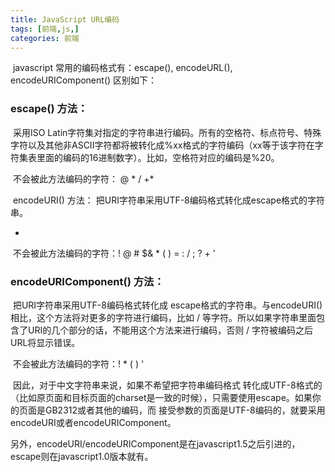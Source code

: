 ```yaml
---
title: JavaScript URL编码
tags: [前端,js,]
categories: 前端
---
```

​    javascript 常用的编码格式有：escape(), encodeURL(), encodeURIComponent() 区别如下：

###     escape() 方法： 

​    采用ISO Latin字符集对指定的字符串进行编码。所有的空格符、标点符号、特殊字符以及其他非ASCII字符都将被转化成%xx格式的字符编码（xx等于该字符在字符集表里面的编码的16进制数字）。比如，空格符对应的编码是%20。

​    不会被此方法编码的字符： @ * / +*

​    encodeURI() 方法：
​    把URI字符串采用UTF-8编码格式转化成escape格式的字符串。

*
​    不会被此方法编码的字符：! @ # $& * ( ) = : / ; ? + '

###     encodeURIComponent() 方法：

​    把URI字符串采用UTF-8编码格式转化成 escape格式的字符串。与encodeURI()相比，这个方法将对更多的字符进行编码，比如 / 等字符。所以如果字符串里面包含了URI的几个部分的话，不能用这个方法来进行编码，否则 / 字符被编码之后URL将显示错误。

​    不会被此方法编码的字符：! * ( ) '

​    因此，对于中文字符串来说，如果不希望把字符串编码格式 转化成UTF-8格式的（比如原页面和目标页面的charset是一致的时候），只需要使用escape。如果你的页面是GB2312或者其他的编码，而 接受参数的页面是UTF-8编码的，就要采用encodeURI或者encodeURIComponent。

​    另外，encodeURI/encodeURIComponent是在javascript1.5之后引进的，escape则在javascript1.0版本就有。